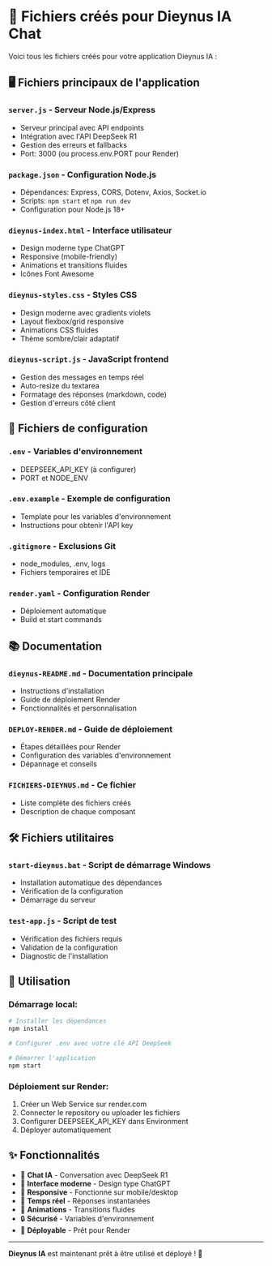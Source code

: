 # 📁 Fichiers créés pour Dieynus IA Chat

Voici tous les fichiers créés pour votre application Dieynus IA :

## 🖥️ Fichiers principaux de l'application

### `server.js` - Serveur Node.js/Express
- Serveur principal avec API endpoints
- Intégration avec l'API DeepSeek R1
- Gestion des erreurs et fallbacks
- Port: 3000 (ou process.env.PORT pour Render)

### `package.json` - Configuration Node.js
- Dépendances: Express, CORS, Dotenv, Axios, Socket.io
- Scripts: `npm start` et `npm run dev`
- Configuration pour Node.js 18+

### `dieynus-index.html` - Interface utilisateur
- Design moderne type ChatGPT
- Responsive (mobile-friendly)
- Animations et transitions fluides
- Icônes Font Awesome

### `dieynus-styles.css` - Styles CSS
- Design moderne avec gradients violets
- Layout flexbox/grid responsive
- Animations CSS fluides
- Thème sombre/clair adaptatif

### `dieynus-script.js` - JavaScript frontend
- Gestion des messages en temps réel
- Auto-resize du textarea
- Formatage des réponses (markdown, code)
- Gestion d'erreurs côté client

## 🔧 Fichiers de configuration

### `.env` - Variables d'environnement
- DEEPSEEK_API_KEY (à configurer)
- PORT et NODE_ENV

### `.env.example` - Exemple de configuration
- Template pour les variables d'environnement
- Instructions pour obtenir l'API key

### `.gitignore` - Exclusions Git
- node_modules, .env, logs
- Fichiers temporaires et IDE

### `render.yaml` - Configuration Render
- Déploiement automatique
- Build et start commands

## 📚 Documentation

### `dieynus-README.md` - Documentation principale
- Instructions d'installation
- Guide de déploiement Render
- Fonctionnalités et personnalisation

### `DEPLOY-RENDER.md` - Guide de déploiement
- Étapes détaillées pour Render
- Configuration des variables d'environnement
- Dépannage et conseils

### `FICHIERS-DIEYNUS.md` - Ce fichier
- Liste complète des fichiers créés
- Description de chaque composant

## 🛠️ Fichiers utilitaires

### `start-dieynus.bat` - Script de démarrage Windows
- Installation automatique des dépendances
- Vérification de la configuration
- Démarrage du serveur

### `test-app.js` - Script de test
- Vérification des fichiers requis
- Validation de la configuration
- Diagnostic de l'installation

## 🎯 Utilisation

### Démarrage local:
```bash
# Installer les dépendances
npm install

# Configurer .env avec votre clé API DeepSeek

# Démarrer l'application
npm start
```

### Déploiement sur Render:
1. Créer un Web Service sur render.com
2. Connecter le repository ou uploader les fichiers
3. Configurer DEEPSEEK_API_KEY dans Environment
4. Déployer automatiquement

## ✨ Fonctionnalités

- 🤖 **Chat IA** - Conversation avec DeepSeek R1
- 💬 **Interface moderne** - Design type ChatGPT
- 📱 **Responsive** - Fonctionne sur mobile/desktop
- 🔄 **Temps réel** - Réponses instantanées
- 🎨 **Animations** - Transitions fluides
- 🔒 **Sécurisé** - Variables d'environnement
- 🚀 **Déployable** - Prêt pour Render

---

**Dieynus IA** est maintenant prêt à être utilisé et déployé ! 🎉